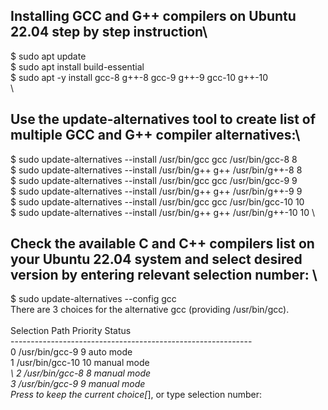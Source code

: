 ## Installing GCC and G++ compilers on Ubuntu 22.04 step by step instruction\

$ sudo apt update \
$ sudo apt install build-essential \
$ sudo apt -y install gcc-8 g++-8 gcc-9 g++-9 gcc-10 g++-10 \
\
## Use the update-alternatives tool to create list of multiple GCC and G++ compiler alternatives:\

$ sudo update-alternatives --install /usr/bin/gcc gcc /usr/bin/gcc-8 8 \
$ sudo update-alternatives --install /usr/bin/g++ g++ /usr/bin/g++-8 8 \
$ sudo update-alternatives --install /usr/bin/gcc gcc /usr/bin/gcc-9 9 \
$ sudo update-alternatives --install /usr/bin/g++ g++ /usr/bin/g++-9 9 \
$ sudo update-alternatives --install /usr/bin/gcc gcc /usr/bin/gcc-10 10 \
$ sudo update-alternatives --install /usr/bin/g++ g++ /usr/bin/g++-10 10 \

## Check the available C and C++ compilers list on your Ubuntu 22.04 system and select desired version by entering relevant selection number: \

$ sudo update-alternatives --config gcc \
There are 3 choices for the alternative gcc (providing /usr/bin/gcc). \
 \
  Selection    Path            Priority   Status \
------------------------------------------------------------ \
  0            /usr/bin/gcc-9   9         auto mode \
  1            /usr/bin/gcc-10  10         manual mode \
*\ 2            /usr/bin/gcc-8   8         manual mode \
  3            /usr/bin/gcc-9   9         manual mode \
Press  to keep the current choice[*], or type selection number:  











